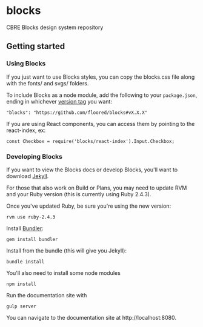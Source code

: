 # blocks

CBRE Blocks design system repository

## Getting started

### Using Blocks

If you just want to use Blocks styles, you can copy the blocks.css file along with the fonts/ and svgs/ folders.

To include Blocks as a node module, add the following to your `package.json`, ending in whichever [version tag](https://github.com/floored/blocks/tags) you want:
```
"blocks": "https://github.com/floored/blocks#vX.X.X"
```

If you are using React components, you can access them by pointing to the react-index, ex:
```
const Checkbox = require('blocks/react-index').Input.Checkbox;
```

### Developing Blocks

If you want to view the Blocks docs or develop Blocks, you'll want to download [Jekyll](https://jekyllrb.com/).

For those that also work on Build or Plans, you may need to update RVM and your Ruby version (this is currently using Ruby 2.4.3).

Once you've updated Ruby, be sure you're using the new version:
```
rvm use ruby-2.4.3
```

Install [Bundler](https://bundler.io/):
```
gem install bundler
```

Install from the bundle (this will give you Jekyll):
```
bundle install
```

You'll also need to install some node modules

```
npm install
```

Run the documentation site with

```
gulp server
```

You can navigate to the documentation site at http://localhost:8080.
